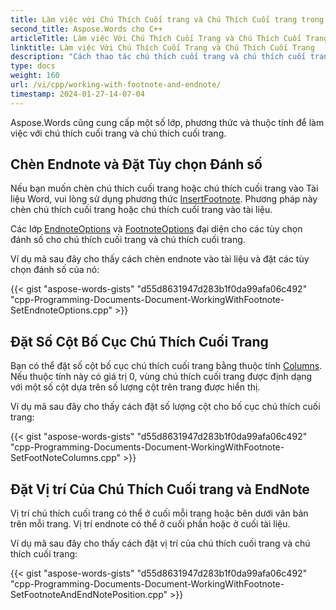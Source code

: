 ```yaml
---
title: Làm việc với Chú Thích Cuối trang và Chú Thích Cuối trang trong C++
second_title: Aspose.Words cho C++
articleTitle: Làm việc Với Chú Thích Cuối Trang và Chú Thích Cuối Trang
linktitle: Làm việc Với Chú Thích Cuối Trang và Chú Thích Cuối Trang
description: "Cách thao tác chú thích cuối trang và chú thích cuối trang bằng C++."
type: docs
weight: 160
url: /vi/cpp/working-with-footnote-and-endnote/
timestamp: 2024-01-27-14-07-04
---
```


Aspose.Words cũng cung cấp một số lớp, phương thức và thuộc tính để làm việc với chú thích cuối trang và chú thích cuối trang.

## Chèn Endnote và Đặt Tùy chọn Đánh số

Nếu bạn muốn chèn chú thích cuối trang hoặc chú thích cuối trang vào Tài liệu Word, vui lòng sử dụng phương thức [InsertFootnote](https://reference.aspose.com/words/cpp/aspose.words/documentbuilder/insertfootnote/). Phương pháp này chèn chú thích cuối trang hoặc chú thích cuối trang vào tài liệu.

Các lớp [EndnoteOptions](https://reference.aspose.com/words/cpp/aspose.words.notes/endnoteoptions/) và [FootnoteOptions](https://reference.aspose.com/words/cpp/aspose.words.notes/footnoteoptions/) đại diện cho các tùy chọn đánh số cho chú thích cuối trang và chú thích cuối trang.

Ví dụ mã sau đây cho thấy cách chèn endnote vào tài liệu và đặt các tùy chọn đánh số của nó:

{{< gist "aspose-words-gists" "d55d8631947d283b1f0da99afa06c492" "cpp-Programming-Documents-Document-WorkingWithFootnote-SetEndnoteOptions.cpp" >}}

## Đặt Số Cột Bố Cục Chú Thích Cuối Trang

Bạn có thể đặt số cột bố cục chú thích cuối trang bằng thuộc tính [Columns](https://reference.aspose.com/words/cpp/aspose.words.notes/footnoteoptions/get_columns/). Nếu thuộc tính này có giá trị 0, vùng chú thích cuối trang được định dạng với một số cột dựa trên số lượng cột trên trang được hiển thị.

Ví dụ mã sau đây cho thấy cách đặt số lượng cột cho bố cục chú thích cuối trang:

{{< gist "aspose-words-gists" "d55d8631947d283b1f0da99afa06c492" "cpp-Programming-Documents-Document-WorkingWithFootnote-SetFootNoteColumns.cpp" >}}

## Đặt Vị trí Của Chú Thích Cuối trang và EndNote

Vị trí chú thích cuối trang có thể ở cuối mỗi trang hoặc bên dưới văn bản trên mỗi trang. Vị trí endnote có thể ở cuối phần hoặc ở cuối tài liệu.

Ví dụ mã sau đây cho thấy cách đặt vị trí của chú thích cuối trang và chú thích cuối trang:

{{< gist "aspose-words-gists" "d55d8631947d283b1f0da99afa06c492" "cpp-Programming-Documents-Document-WorkingWithFootnote-SetFootnoteAndEndNotePosition.cpp" >}}
